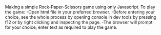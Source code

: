 Making a simple Rock-Paper-Scissors game using only Javascript.
To play the game:
-Open html file in your preferred browser.
-Before entering your choice, see the whole process by opening console in dev tools by pressing f12 or by right clicking and inspecting the page.
-The browser will prompt for your choice, enter text as required to play the game.
